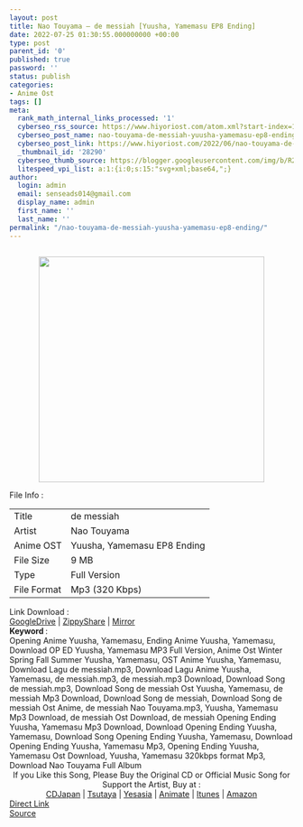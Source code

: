 ```yaml
---
layout: post
title: Nao Touyama – de messiah [Yuusha, Yamemasu EP8 Ending]
date: 2022-07-25 01:30:55.000000000 +00:00
type: post
parent_id: '0'
published: true
password: ''
status: publish
categories:
- Anime Ost
tags: []
meta:
  rank_math_internal_links_processed: '1'
  cyberseo_rss_source: https://www.hiyoriost.com/atom.xml?start-index=1
  cyberseo_post_name: nao-touyama-de-messiah-yuusha-yamemasu-ep8-ending
  cyberseo_post_link: https://www.hiyoriost.com/2022/06/nao-touyama-de-messiah-yuusha-yamemasu.html
  _thumbnail_id: '28290'
  cyberseo_thumb_source: https://blogger.googleusercontent.com/img/b/R29vZ2xl/AVvXsEiGEOjJx0xSC8hAVT7KO9cyi7XK2VtDTa6oAfxGlWsC98hb8jGC0OixnbFJs4FBoPp5I1V-LyzmiHiSkM99FLjcInI8j-7SJt6UnTd-h-U_1tqlkhiykA2bhYx9rWed5jk2aPDNMldLmpm59eN62tJYOeA9dfhle9Nee4AHNyhFi9czsjdsl4OkP_6b/s400/cover%20-%202022-06-15T170402.939.jpg
  litespeed_vpi_list: a:1:{i:0;s:15:"svg+xml;base64,";}
author:
  login: admin
  email: senseads014@gmail.com
  display_name: admin
  first_name: ''
  last_name: ''
permalink: "/nao-touyama-de-messiah-yuusha-yamemasu-ep8-ending/"
---
```

<div class="separator" style="clear: both"><a href="https://blogger.googleusercontent.com/img/b/R29vZ2xl/AVvXsEiGEOjJx0xSC8hAVT7KO9cyi7XK2VtDTa6oAfxGlWsC98hb8jGC0OixnbFJs4FBoPp5I1V-LyzmiHiSkM99FLjcInI8j-7SJt6UnTd-h-U_1tqlkhiykA2bhYx9rWed5jk2aPDNMldLmpm59eN62tJYOeA9dfhle9Nee4AHNyhFi9czsjdsl4OkP_6b/s1377/cover%20-%202022-06-15T170402.939.jpg" style="display: block;padding: 1em 0;text-align: center"><img alt border="0" data-original-height="1226" data-original-width="1377" src="{{ site.baseurl }}/assets/2022/07/cover%20-%202022-06-15T170402.939.jpg" width="400" /></a></div>
<div class="linkdownload">File Info : </div>
<div class="info2" id="Info">
<table>
<tbody>
<tr>
<td class="tablex">Title </td>
<td>de messiah</td>
</tr>
<tr>
<td class="tablex">Artist </td>
<td>Nao Touyama</td>
</tr>
<tr>
<td class="tablex">Anime OST </td>
<td>Yuusha, Yamemasu EP8 Ending</td>
</tr>
<tr>
<td class="tablex">File Size </td>
<td>9 MB</td>
</tr>
<tr>
<td class="tablex">Type </td>
<td>Full Version</td>
</tr>
<tr>
<td class="tablex">File Format </td>
<td>Mp3 (320 Kbps)</td>
</tr>
</tbody>
</table>
</div>
<div class="linkdownload">Link Download : </div>
<div class="listdl"><a href="https://drive.google.com/file/d/1a3EIMvC2XSYnmfeGiayr976FVPbtxMek/view?usp=drivesdk" rel="nofollow noopener" target="_blank">GoogleDrive</a> | <a href="https://www8.zippyshare.com/v/twbI408e/file.html" rel="nofollow noopener" target="_blank">ZippyShare</a> | <a href="https://mir.cr/0NBDA7UD" rel="nofollow noopener" target="_blank">Mirror</a></div>
<div class="keywordz"><b>Keyword </b> :
<div class="tagser">Opening Anime Yuusha, Yamemasu, Ending Anime Yuusha, Yamemasu, Download OP ED Yuusha, Yamemasu MP3 Full Version, Anime Ost Winter Spring Fall Summer Yuusha, Yamemasu, OST Anime Yuusha, Yamemasu, Download Lagu de messiah.mp3, Download Lagu Anime Yuusha, Yamemasu, de messiah.mp3, de messiah.mp3 Download, Download Song de messiah.mp3, Download Song de messiah Ost Yuusha, Yamemasu, de messiah Mp3 Download, Download Song de messiah, Download Song de messiah Ost Anime, de messiah Nao Touyama.mp3, Yuusha, Yamemasu Mp3 Download, de messiah Ost Download, de messiah Opening Ending Yuusha, Yamemasu Mp3 Download, Download Opening Ending Yuusha, Yamemasu, Download Song Opening Ending Yuusha, Yamemasu, Download Opening Ending Yuusha, Yamemasu Mp3, Opening Ending Yuusha, Yamemasu Ost Download, Yuusha, Yamemasu 320kbps format Mp3, Download Nao Touyama Full Album</div>
</div>
<div class="buycd" align="center">If you Like this Song, Please Buy the Original CD or Official Music Song for Support the Artist, Buy at : <br /><a href="https://www.cdjapan.co.jp/" target="_blank" rel="noopener">CDJapan</a> | <a href="https://shop.tsutaya.co.jp/" target="_blank" rel="noopener">Tsutaya</a> | <a href="https://www.yesasia.com/" target="_blank" rel="noopener">Yesasia</a> | <a href="https://www.animate-onlineshop.jp/" target="_blank" rel="noopener">Animate</a> | <a href="https://www.apple.com/jp/itunes" target="_blank" rel="noopener">Itunes</a> | <a href="https://amazon.co.jp/" target="_blank" rel="noopener">Amazon</a>
</div>
<div class="divbtn"> <a href="https://handymansurrender.com/fihup8buzv?key=94550f7ce39444073321dde3b8782f97" class="btn"><i class="fa fa-download"></i> Direct Link</a> <br /><a href="https://www.hiyoriost.com/2022/06/nao-touyama-de-messiah-yuusha-yamemasu.html">Source</a> </div>
